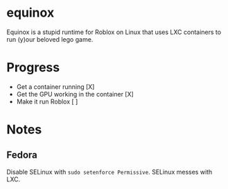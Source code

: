 # equinox
Equinox is a stupid runtime for Roblox on Linux that uses LXC containers to run (y)our beloved lego game.

# Progress
- Get a container running [X]
- Get the GPU working in the container [X]
- Make it run Roblox [ ]

# Notes
## Fedora
Disable SELinux with `sudo setenforce Permissive`. SELinux messes with LXC.
